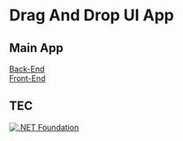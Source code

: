 # Drag And Drop UI App

## Main App
[Back-End](https://github.com/ahmednageebmahmoud/.NetCore-Angualr-Drag-And-Drop-Ui/tree/master/BackEnd) <br>
[Front-End](https://github.com/ahmednageebmahmoud/.NetCore-Angualr-Drag-And-Drop-Ui/tree/master/FrontEnd)

## TEC
[![.NET Foundation](https://img.shields.io/badge/.NET%20Foundation-blueviolet.svg)](https://www.dotnetfoundation.org/)
